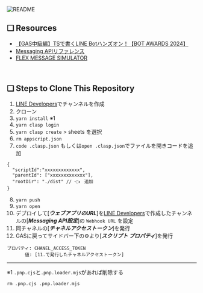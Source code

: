 ![README](https://github.com/user-attachments/assets/504c3513-9c31-4e5a-ba5f-a6a60a058921)

## ❑ Resources

- [【GAS中級編】TSで書くLINE Botハンズオン！【BOT AWARDS 2024】](https://www.youtube.com/watch?v=y_OWTt5E_OE)
- [Messaging APIリファレンス](https://developers.line.biz/ja/reference/messaging-api/)
- [FLEX MESSAGE SIMULATOR](https://developers.line.biz/flex-simulator)

<br>

## ❑ Steps to Clone This Repository

1. [LINE Developers](https://developers.line.biz/console/)でチャンネルを作成
2. クローン
3. `yarn install` ※1
4. `yarn clasp login`
5. `yarn clasp create` > sheets を選択
6. `rm appscript.json`
7. `code .clasp.json` もしくは`open .clasp.json`でファイルを開きコードを追加

```
{
  "scriptId":"xxxxxxxxxxxxx",
  "parentId": ["xxxxxxxxxxxxx"],
  "rootDir": "./dist" // 👈　追加
}
```

8. `yarn push`
9. `yarn open`
10. デプロイして[***ウェブアプリのURL***]を[LINE Developers](https://developers.line.biz/console/)で作成したチャンネルの[***Messaging API設定***]の `Webhook URL` を設定
11. 同チャネルの[***チャネルアクセストークン***]を発行
12. GASに戻ってサイドバー下の⚙️より[***スクリプト プロパティ***]を発行

```
プロパティ: CHANEL_ACCESS_TOKEN
　　　　値: [11.で発行したチャネルアクセストークン]
```

---

※1 `.pnp.cjs`と`.pnp.loader.mjs`があれば削除する

```
rm .pnp.cjs .pnp.loader.mjs
```
